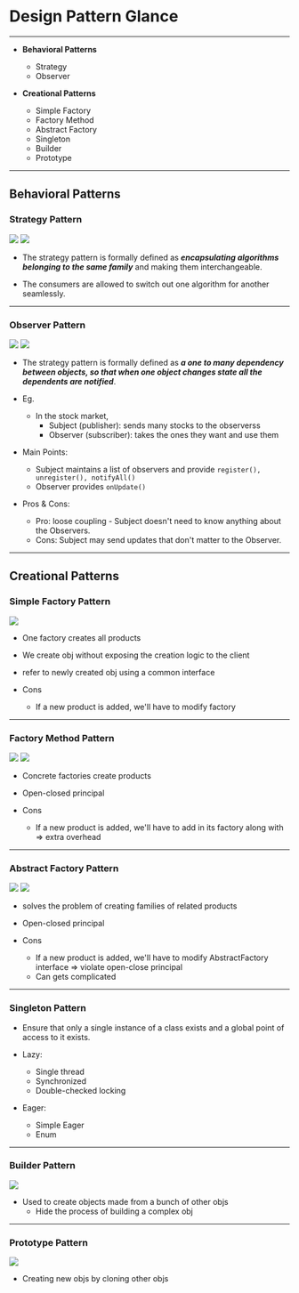 # Design Pattern Glance

---
- **Behavioral Patterns**
	- Strategy
	- Observer

- **Creational Patterns**
	- Simple Factory
	- Factory Method
	- Abstract Factory
	- Singleton
	- Builder
	- Prototype

---

## Behavioral Patterns

### Strategy Pattern

![](./src/main/resources/img/strategy-definition.png)
![](./src/main/resources/img/strategy-uml.png)

- The strategy pattern is formally defined as ***encapsulating algorithms belonging to the same family*** and making them interchangeable. 

- The consumers are allowed to switch out one algorithm for another seamlessly.

---

### Observer Pattern

![](./src/main/resources/img/observer-definition.png)
![](./src/main/resources/img/observer-uml.png)

- The strategy pattern is formally defined as ***a one to many dependency between objects, so that when one object changes state all the dependents are notified***.

- Eg. 
	- In the stock market,
		- Subject (publisher): sends many stocks to the observerss
		- Observer (subscriber): takes the ones they want and use them

- Main Points:
	- Subject maintains a list of observers and provide `register(), unregister(), notifyAll()`
	- Observer provides `onUpdate()`

- Pros & Cons:
	- Pro: loose coupling - Subject doesn't need to know anything about the Observers.
	- Cons: Subject may send updates that don't matter to the Observer. 


---

## Creational Patterns

### Simple Factory Pattern

![](./src/main/resources/img/simple-factory-uml.png)

- One factory creates all products
- We create obj without exposing the creation logic to the client
- refer to newly created obj using a common interface

-	Cons
	- If a new product is added, we'll have to modify factory

---

### Factory Method Pattern

![](./src/main/resources/img/factory-method-definition.png)
![](./src/main/resources/img/factory-method-uml.png)


- Concrete factories create products
- Open-closed principal

-	Cons
	- If a new product is added, we'll have to add in its factory along with => extra overhead
	
---

### Abstract Factory Pattern

![](https://design-patterns.readthedocs.io/zh_CN/latest/_images/AbatractFactory.jpg)
![](./src/main/resources/img/abstract-factory-uml.png)


- solves the problem of creating families of related products
- Open-closed principal

-	Cons
	- If a new product is added, we'll have to modify AbstractFactory interface => violate open-close principal
	- Can gets complicated

---

### Singleton Pattern


- Ensure that only a single instance of a class exists and a global point of access to it exists.

- Lazy: 
	 - Single thread
	 - Synchronized
	 - Double-checked locking

- Eager:
	- Simple Eager
	- Enum


---

### Builder Pattern

![](https://segmentfault.com/img/remote/1460000015153333?w=976&h=454)

- Used to create objects made from a bunch of other objs
	- Hide the process of building a complex obj

	
---

### Prototype Pattern

![](https://www.baeldung.com/wp-content/uploads/2019/10/Prototype-Pattern.png)

- Creating new objs by cloning other objs

